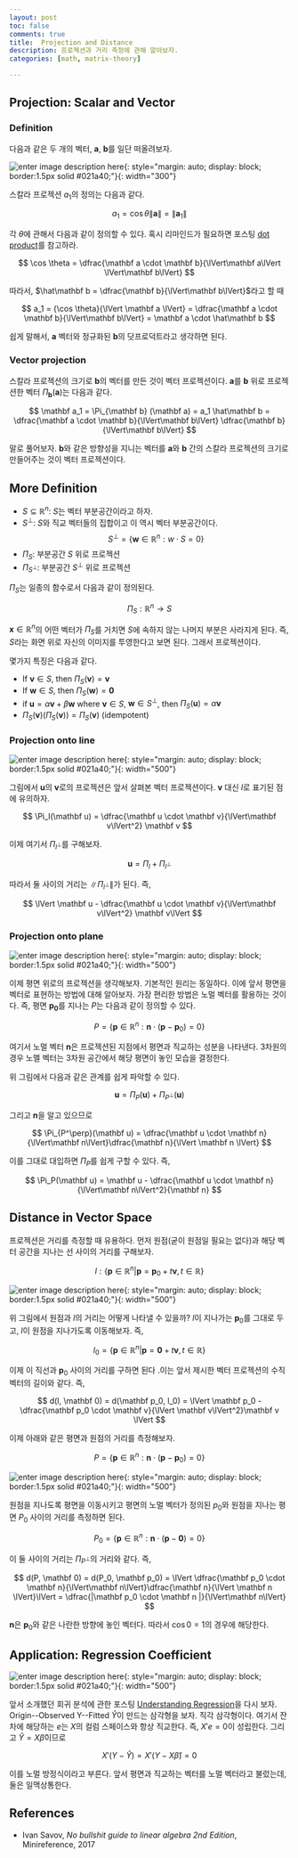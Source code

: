 ```yaml
---
layout: post
toc: false
comments: true
title:  Projection and Distance 
description: 프로젝션과 거리 측정에 관해 알아보자.
categories: [math, matrix-theory]

---
```


## Projection: Scalar and Vector  

### Definition 

다음과 같은 두 개의 벡터, $\mathbf a$, $\mathbf b$를 일단 떠올려보자. 

![enter image description here](https://upload.wikimedia.org/wikipedia/commons/9/98/Projection_and_rejection.png){: style="margin: auto; display: block; border:1.5px solid #021a40;"}{: width="300"}

스칼라 프로젝션 $a_1$의 정의는 다음과 같다. 

$$
a_1 ={\cos \theta}{\lVert \mathbf a \lVert} = \lVert \mathbf a_1 \lVert 
$$

각 $\theta$에 관해서 다음과 같이 정의할 수 있다. 혹시 리마인드가 필요하면 포스팅 [dot product](https://anarinsk.github.io/lostineconomics-v2-1/math/2019/07/18/dot-product.html)를 참고하라. 

$$
\cos \theta = \dfrac{\mathbf a \cdot \mathbf b}{\lVert\mathbf a\lVert \lVert\mathbf b\lVert}
$$

따라서, $\hat\mathbf b = \dfrac{\mathbf b}{\lVert\mathbf b\lVert}$라고 할 때 

$$
a_1 = {\cos \theta}{\lVert \mathbf a \lVert} = \dfrac{\mathbf a \cdot \mathbf b}{\lVert\mathbf b\lVert} = \mathbf a \cdot \hat\mathbf b
$$

쉽게 말해서, $\mathbf a$ 벡터와 정규화된 $\mathbf b$의 닷프로덕트라고 생각하면 된다. 

### Vector projection 

스칼라 프로젝션의 크기로 $\mathbf b$의 벡터를 만든 것이 벡터 프로젝션이다. $\mathbf a$를 $\mathbf b$ 위로 프로젝션한 벡터 $\Pi_{\mathbf b} (\mathbf a)$는 다음과 같다. 

$$
\mathbf a_1 = \Pi_{\mathbf b} (\mathbf a) = a_1 \hat\mathbf b = \dfrac{\mathbf a \cdot \mathbf b}{\lVert\mathbf b\lVert} \dfrac{\mathbf b}{\lVert\mathbf b\lVert}
$$

말로 풀어보자. $\mathbf b$와 같은 방향성을 지니는 벡터를 $\mathbf a$와 $\mathbf b$ 간의 스칼라 프로젝션의 크기로 만들어주는 것이 벡터 프로젝션이다. 

## More Definition 

- $S \subseteq \mathbb R^n$: $S$는 벡터 부분공간이라고 하자. 
- $S^\perp$: $S$와 직교 벡터들의 집합이고 이 역시 벡터 부분공간이다. 
$$
S^\perp = \{ \mathbf w \in \mathbb R^n : w \cdot S = 0 \} 
$$
- $\Pi_S$: 부분공간 $S$ 위로 프로젝션 
- $\Pi_{S^\perp}$: 부분공간 $S^\perp$ 위로 프로젝션

$\Pi_S$는 일종의 함수로서 다음과 같이 정의된다. 

$$
\Pi_S: \mathbb R^n \to S
$$

 $\mathbf x \in \mathbb R^n$의 어떤 벡터가 $\Pi_S$를 거치면 $S$에 속하지 않는 나머지 부분은 사라지게 된다. 즉, $S$라는 화면 위로 자신의 이미지를 투영한다고 보면 된다. 그래서 프로젝션이다. 

몇가지 특징은 다음과 같다. 

- If ${\mathbf v} \in S$, then $\Pi_S(\mathbf v) = \mathbf v$
- If $\mathbf w \in S$, then $\Pi_S(\mathbf w) = \mathbf 0$
- if $\mathbf u = \alpha \mathbf v + \beta \mathbf w$ where $\mathbf v \in S$, $\mathbf w \in S^{\perp}$, then $\Pi_S(\mathbf u) = \alpha \mathbf v$
- $\Pi_S(\mathbf v) (\Pi_S(\mathbf v) ) = \Pi_S(\mathbf v)$ (idempotent) 

### Projection onto line 

![enter image description here](https://github.com/anarinsk/lostineconomics-v2-1/blob/master/images/projection/vector_proj.png?raw=true){: style="margin: auto; display: block; border:1.5px solid #021a40;"}{: width="500"}

그림에서 $\mathbf u$의 $\mathbf v$로의 프로젝션은 앞서 살펴본 벡터 프로젝션이다. $\mathbf v$ 대신 $l$로 표기된 점에 유의하자. 

$$
\Pi_l(\mathbf u) = \dfrac{\mathbf u \cdot \mathbf v}{\lVert\mathbf v\lVert^2} \mathbf v
$$

이제 여기서 $\Pi_{l^{\perp}}$를 구해보자. 

$$
\mathbf u = \Pi_{l} + \Pi_{l^{\perp}}
$$

따라서 둘 사이의 거리는 $\lVert\Pi_{l^\perp}\lVert$가 된다. 즉, 

$$
\lVert \mathbf u - \dfrac{\mathbf u \cdot \mathbf v}{\lVert\mathbf v\lVert^2} \mathbf v\lVert
$$

### Projection onto plane 

![enter image description here](https://github.com/anarinsk/lostineconomics-v2-1/blob/master/images/projection/vector_proj_2.png?raw=true){: style="margin: auto; display: block; border:1.5px solid #021a40;"}{: width="500"}

이제 평면 위로의 프로젝션을 생각해보자. 기본적인 원리는 동일하다. 이에 앞서 평면을 벡터로 표현하는 방법에 대해 알아보자. 가장 편리한 방법은 노멀 벡터를 활용하는 것이다. 즉, 평면 $\mathbf {p_0}$를 지나는 $P$는 다음과 같이 정의할 수 있다. 

$$
P = \{ \mathbf p \in \mathbb R^n : \mathbf n \cdot(\mathbf p - \mathbf p_0) = 0 \}
$$

여기서 노멀 벡터 $\mathbf n$은 프로젝션된 지점에서 평면과 직교하는 성분을 나타낸다. 3차원의 경우 노멜 벡터는 3차원 공간에서 해당 평면이 놓인 모습을 결정한다. 

위 그림에서 다음과 같은 관계를 쉽게 파악할 수 있다. 

$$
\mathbf u = \Pi_P(\mathbf u) + \Pi_{P^\perp}(\mathbf u)
$$

그리고 $\mathbf n$을 알고 있으므로 

$$
\Pi_{P^\perp}(\mathbf u) = \dfrac{\mathbf u \cdot \mathbf n}{\lVert\mathbf n\lVert}\dfrac{\mathbf n}{\lVert \mathbf n \lVert}
$$

이를 그대로 대입하면 $\Pi_{P}$를 쉽게 구할 수 있다. 즉, 

$$
\Pi_P(\mathbf u)  = \mathbf u - \dfrac{\mathbf u \cdot \mathbf n}{\lVert\mathbf n\lVert^2}{\mathbf n}
$$

## Distance in Vector Space 

프로젝션은 거리를 측정할 때 유용하다. 먼저 원점(굳이 원점일 필요는 없다)과 해당 벡터 공간을 지나는 선 사이의 거리를 구해보자. 

$$
l: \{ \mathbf p \in \mathbb R^n | \mathbf p = \mathbf{p}_0 + t \mathbf v, t \in \mathbb R \}
$$

![enter image description here](https://github.com/anarinsk/lostineconomics-v2-1/blob/master/images/projection/line.png?raw=true){: style="margin: auto; display: block; border:1.5px solid #021a40;"}{: width="500"}

위 그림에서 원점과 $l$의 거리는 어떻게 나타낼 수 있을까? $l$이 지나가는 $\mathbf p_0$를 그대로 두고, $l$이 원점을 지나가도록 이동해보자. 즉, 

$$
l_0 = \{  \mathbf p \in \mathbb R^n | \mathbf p = \mathbf{0} + t \mathbf v, t \in \mathbb R \}
$$

이제 이 직선과 $\mathbf p_0$ 사이의 거리를 구하면 된다 .이는 앞서 제시한 벡터 프로젝션의 수직 벡터의 길이와 같다. 즉, 

$$
d(l, \mathbf 0) = d(\mathbf p_0, l_0) = \lVert \mathbf p_0 - \dfrac{\mathbf p_0 \cdot \mathbf v}{\lVert \mathbf v\lVert^2}\mathbf v \lVert
$$

이제 아래와 같은 평면과 원점의 거리를 측정해보자. 

$$
P = \{ \mathbf p \in \mathbb R^n : \mathbf n \cdot(\mathbf p - \mathbf {p}_0) = 0 \}
$$

![enter image description here](https://github.com/anarinsk/lostineconomics-v2-1/blob/master/images/projection/plane.png?raw=true){: style="margin: auto; display: block; border:1.5px solid #021a40;"}{: width="500"}

원점을 지나도록 평면을 이동시키고 평면의 노멀 벡터가 정의된 $p_0$와 원점을 지나는 평면 $P_0$ 사이의 거리를 측정하면 된다. 

$$
P_0 = \{ \mathbf p \in \mathbb R^n : \mathbf n \cdot(\mathbf p - \mathbf {0}) = 0 \}
$$

이 둘 사이의 거리는 $\Pi_{P^\perp}$의 거리와 같다. 즉, 

$$
d(P, \mathbf 0) = d(P_0, \mathbf p_0) = \lVert  \dfrac{\mathbf p_0 \cdot \mathbf n}{\lVert\mathbf n\lVert}\dfrac{\mathbf n}{\lVert \mathbf n \lVert}\lVert = \dfrac{|\mathbf p_0 \cdot \mathbf n |}{\lVert\mathbf n\lVert}
$$

$\mathbf n$은 $\mathbf p_0$와 같은 나란한 방향에 놓인 벡터다. 따라서 $\cos 0=1$의 경우에 해당한다. 

## Application: Regression Coefficient 

![enter image description here](https://github.com/anarinsk/lie-regression/blob/master/assets/imgs/reg-in-vectorspace.png?raw=true){: style="margin: auto; display: block; border:1.5px solid #021a40;"}{: width="500"}

앞서 소개했던 회귀 분석에 관한 포스팅 [Understanding Regression](https://anarinsk.github.io/lostineconomics-v2-1/math/econometrics/regression/2019/10/25/understanding-regression.html)을 다시 보자. Origin--Observed Y--Fitted $\hat Y$이 만드는 삼각형을 보자. 직각 삼각형이다. 여기서 잔차에 해당하는 $e$는 $X$의 컬럼 스페이스와 항상 직교한다. 즉, $X' e = 0$이 성립한다. 그리고 $\hat Y = X \hat\beta$이므로 

$$
X'(Y - \hat Y)  = X'(Y - X \hat\beta) = 0
$$

이를 노멀 방정식이라고 부른다. 앞서 평면과 직교하는 벡터를 노멀 벡터라고 불렀는데, 둘은 일맥상통한다.

## References 

- Ivan Savov, *No bullshit guide to linear algebra 2nd Edition*, Minireference, 2017 
  
<!--stackedit_data:
eyJoaXN0b3J5IjpbMTE2MjI0ODIwNywxNTIzMTAxNzk0LC00Nj
UwMzU0NjcsLTEwOTI4Njg1MzYsNzM4MjUzNjg1LC0yOTIzMTI1
NDYsLTEyMTIzMTAzLDI0NzIyMTczNywtMTQ2MzQ0NDA2OSwtNT
YxMzU5NDc2LDE0MTAyMTI2MjMsLTE0NTk1NzY3ODksMTk3ODc5
MDk3MCwzMDUzODc0MjVdfQ==
-->